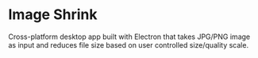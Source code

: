 # Image Shrink

Cross-platform desktop app built with Electron that takes JPG/PNG image as input and reduces file size based on user controlled size/quality scale.

